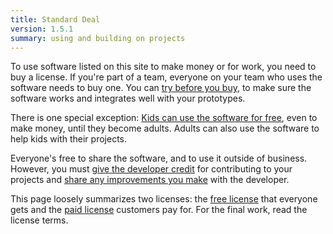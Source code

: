 ```yaml
---
title: Standard Deal
version: 1.5.1
summary: using and building on projects
---
```


To use software listed on this site to make money or for work, you need to buy a license.  If you're part of a team, everyone on your team who uses the software needs to buy one.  You can [try before you buy](/free/1.2.0#free-trials), to make sure the software works and integrates well with your prototypes.

There is one special exception: [Kids can use the software for free](/free/1.2.0#childrens-projects), even to make money, until they become adults.  Adults can also use the software to help kids with their projects.

Everyone's free to share the software, and to use it outside of business.  However, you must [give the developer credit](/free/1.2.0#credit) for contributing to your projects and [share any improvements you make](/free/1.2.0#improvements) with the developer.

This page loosely summarizes two licenses: the [free license](/free/1.2.0) that everyone gets and the [paid license](/paid/1.0.0) customers pay for.  For the final work, read the license terms.
